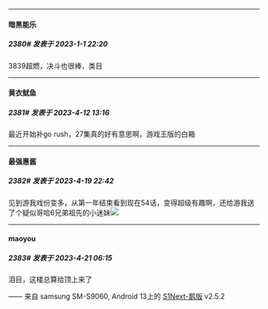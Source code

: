 

*****

####  暗黑能乐  
##### 2380#       发表于 2023-1-1 22:20

3839超燃，决斗也很棒，类目

*****

####  黄衣鱿鱼  
##### 2381#       发表于 2023-4-12 13:16

最近开始补go rush，27集真的好有意思啊，游戏王版的白箱

*****

####  最强惠酱  
##### 2382#       发表于 2023-4-19 22:42

见到游我戏份变多，从第一年结束看到现在54话，变得超级有趣啊，还给游我送了个疑似哥哈6兄弟祖先的小迷妹<img src="https://static.saraba1st.com/image/smiley/face2017/068.png" referrerpolicy="no-referrer">


*****

####  maoyou  
##### 2383#       发表于 2023-4-21 06:15

泪目，这楼总算给顶上来了

—— 来自 samsung SM-S9060, Android 13上的 [S1Next-鹅版](https://github.com/ykrank/S1-Next/releases) v2.5.2

